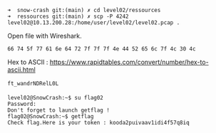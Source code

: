 ```
➜  snow-crash git:(main) ✗ cd level02/ressources 
➜  ressources git:(main) ✗ scp -P 4242 level02@10.13.200.28:/home/user/level02/level02.pcap .
```

Open file with Wireshark.
```
66 74 5f 77 61 6e 64 72 7f 7f 7f 4e 44 52 65 6c 7f 4c 30 4c
```

Hex to ASCII : https://www.rapidtables.com/convert/number/hex-to-ascii.html
```
ft_wandrNDRelL0L
```

```
level02@SnowCrash:~$ su flag02
Password: 
Don't forget to launch getflag !
flag02@SnowCrash:~$ getflag
Check flag.Here is your token : kooda2puivaav1idi4f57q8iq
```
